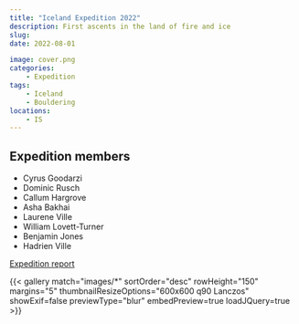 ```yaml
---
title: "Iceland Expedition 2022"
description: First ascents in the land of fire and ice
slug: 
date: 2022-08-01

image: cover.png
categories:
    - Expedition
tags:
    - Iceland
    - Bouldering
locations:
    - IS
---
```


## Expedition members
- Cyrus Goodarzi 
- Dominic Rusch 
- Callum Hargrove 
- Asha Bakhai
- Laurene Ville 
- William Lovett-Turner 
- Benjamin Jones 
- Hadrien Ville

[Expedition report](/documents/iceland2022.pdf)


{{< gallery match="images/*" sortOrder="desc" rowHeight="150" margins="5" thumbnailResizeOptions="600x600 q90 Lanczos" showExif=false previewType="blur" embedPreview=true loadJQuery=true >}}


